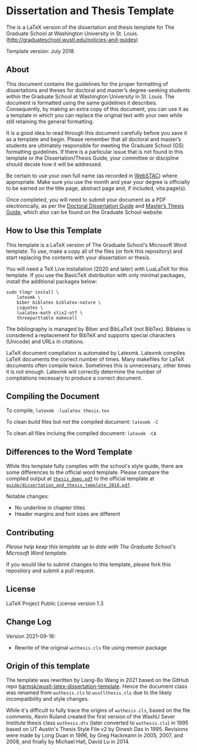 # Dissertation and Thesis Template

The is a LaTeX version of the dissertation and thesis template for The Graduate School at Washington University in St. Louis. (http://graduateschool.wustl.edu/policies-and-guides)

Template version: July 2018

## About

This document contains the guidelines for the proper formatting of dissertations and theses for doctoral and master’s degree-seeking students within the Graduate School at Washington University in St. Louis. The document is formatted using the same guidelines it describes.  Consequently, by making an extra copy of this document, you can use it as a template in which you can replace the original text with your own while still retaining the general formatting.

It is a good idea to read through this document carefully before you save it as a template and begin.  Please remember that all doctoral and master’s students are ultimately responsible for meeting the Graduate School (GS) formatting guidelines. If there is a particular issue that is not found in this template or the Dissertation/Thesis Guide, your committee or discipline should decide how it will be addressed.

Be certain to use your own full name (as recorded in [WebSTAC](https://acadinfo.wustl.edu/)) where appropriate. Make sure you use the month and year your degree is officially to be earned on the title page, abstract page and, if included, vita page(s).

Once completed, you will need to submit your document as a PDF electronically, as per the [Doctoral Dissertation Guide](http://graduateschool.wustl.edu/files/graduate/Doctoral_Dissertation_Guide.pdf) and [Master’s Thesis Guide](http://graduateschool.wustl.edu/files/graduate/Masters_Thesis_Guide.pdf), which also can be found on the Graduate School website.

## How to Use this Template

This template is a LaTeX version of The Graduate School's Microsoft Word template. To use, make a copy all of the files (or fork this repository) and start replacing the contents with your dissertation or thesis.

You will need a TeX Live installation (2020 and later) with LuaLaTeX for this template. If you use the BasicTeX distribution with only minimal packages, install the additional packages below:

    sudo tlmgr install \
        latexmk \
        biber biblatex biblatex-nature \
        csquotes \
        lualatex-math stix2-otf \
        threeparttable makecell

The bibliography is managed by Biber and BibLaTeX (not BibTex). Biblatex is considered a replacement for BibTeX and supports special characters (Unicode) and URLs in citations.

LaTeX document compilation is automated by Latexmk. Latexmk compiles LaTeX documents the correct number of times. Many makefiles for LaTeX documents often compile twice. Sometimes this is unnecessary, other times it is not enough. Latexmk will correctly determine the number of compilations necessary to produce a correct document.

## Compiling the Document

To compile, `latexmk -lualatex thesis.tex`

To clean build files but not the compiled document: `latexmk -C`

To clean all files incluing the compiled document: `latexmk -CA`

## Differences to the Word Template

While this template fully complies with the school's style guide, there are some differences to the official word template. Please compare the compiled output at [`thesis_demo.pdf`] to the official template at [`guide/dissertation_and_thesis_template_2018.pdf`][template_pdf].

[`thesis_demo.pdf`]: https://github.com/ccwang002/wustl-latex-dissertation-template/blob/master/thesis_demo.pdf
[template_pdf]: https://github.com/ccwang002/wustl-latex-dissertation-template/blob/master/guide/dissertation_and_thesis_template_2018.pdf

Notable changes:
- No underline in chapter titles
- Header margins and font sizes are different

## Contributing

*Please help keep this template up to date with The Graduate School's Microsoft Word template.*

If you would like to submit changes to this template, please fork this repository and submit a pull request.

## License

LaTeX Project Public License version 1.3

## Change Log
Version 2021-09-16:

- Rewrite of the original `wuthesis.cls` file using memoir package

## Origin of this template
The template was rewritten by Liang-Bo Wang in 2021 based on the GitHub repo [harmsk/wustl-latex-dissertation-template]. Hence the document class was renamed from `wuthesis.cls` to `wustlthesis.cls` due to the likely incompatibility and style changes.

While it's difficult to fully trace the origins of `wuthesis.cls`, based on the file comments, Kevin Ruland created the first version of the WashU Sever Institute thesis class `wuthesis.dtx` (later converted to `wuthesis.cls`) in 1995 based on UT Austin's Thesis Style File v2 by Dinesh Das in 1995. Revisions were made by Long Duan in 1996, by Greg Hackmann in 2005, 2007, and 2008, and finally by Michael Hall, David Lu in 2014.

[harmsk/wustl-latex-dissertation-template]: https://github.com/harmsk/wustl-latex-dissertation-template/tree/f5386bb93dee6e5c0c5b1faed317b687be0f199a
